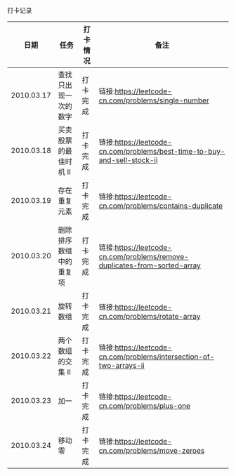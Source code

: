 
打卡记录

| 日期	 | 任务	 | 打卡情况 |备注 |
| ------ | ------ |  ------ | ------ |
|2010.03.17|查找只出现一次的数字|打卡完成| 链接:https://leetcode-cn.com/problems/single-number|
|2010.03.18|买卖股票的最佳时机 II|打卡完成| 链接:https://leetcode-cn.com/problems/best-time-to-buy-and-sell-stock-ii|
|2010.03.19|存在重复元素|打卡完成| 链接:https://leetcode-cn.com/problems/contains-duplicate|
|2010.03.20|删除排序数组中的重复项|打卡完成| 链接:https://leetcode-cn.com/problems/remove-duplicates-from-sorted-array|
|2010.03.21|旋转数组|打卡完成| 链接:https://leetcode-cn.com/problems/rotate-array|
|2010.03.22|两个数组的交集 II|打卡完成| 链接:https://leetcode-cn.com/problems/intersection-of-two-arrays-ii|
|2010.03.23|加一|打卡完成| 链接:https://leetcode-cn.com/problems/plus-one|
|2010.03.24|移动零|打卡完成| 链接:https://leetcode-cn.com/problems/move-zeroes|

 



